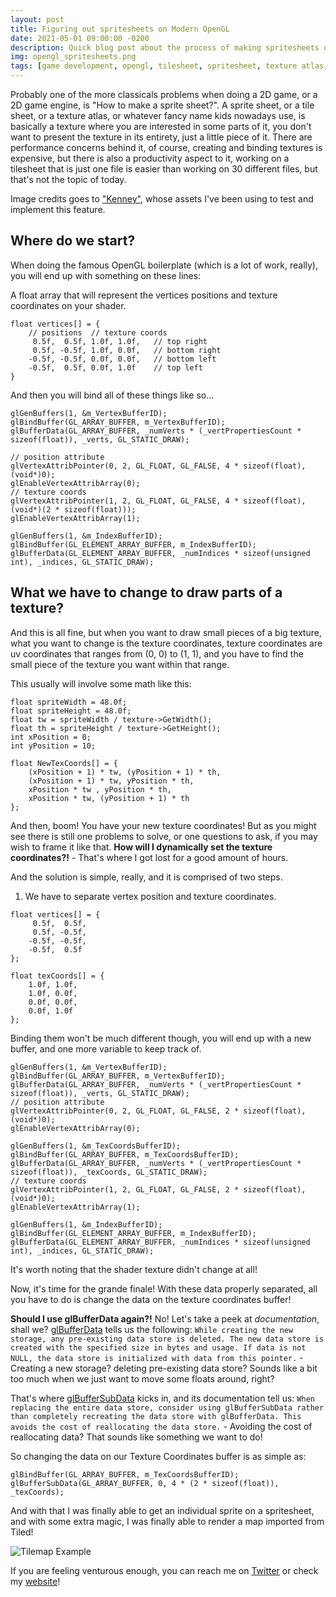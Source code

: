 ```yaml
---
layout: post
title: Figuring out spritesheets on Modern OpenGL
date: 2021-05-01 09:00:00 -0200
description: Quick blog post about the process of making spritesheets on Modern OpenGL.
img: opengl_spritesheets.png
tags: [game development, opengl, tilesheet, spritesheet, texture atlas, game engine programming, C++]
---
```


Probably one of the more classicals problems when doing a 2D game, or a 2D game engine, is "How to make a sprite sheet?". A sprite sheet, or a tile sheet, or a texture atlas, or whatever fancy name kids nowadays use, is basically a texture where you are interested in some parts of it, you don't want to present the texture in its entirety, just a little piece of it. There are performance concerns behind it, of course, creating and binding textures is expensive, but there is also a productivity aspect to it, working on a tilesheet that is just one file is easier than working on 30 different files, but that's not the topic of today.

Image credits goes to ["Kenney"](https://www.kenney.nl), whose assets I've been using to test and implement this feature.

## Where do we start?

When doing the famous OpenGL boilerplate (which is a lot of work, really), you will end up with something on these lines:

A float array that will represent the vertices positions and texture coordinates on your shader.
```
float vertices[] = {
	// positions  // texture coords
	 0.5f,  0.5f, 1.0f, 1.0f,   // top right
	 0.5f, -0.5f, 1.0f, 0.0f,   // bottom right
	-0.5f, -0.5f, 0.0f, 0.0f,   // bottom left
	-0.5f,  0.5f, 0.0f, 1.0f    // top left 
}
```

And then you will bind all of these things like so...
```
glGenBuffers(1, &m_VertexBufferID);
glBindBuffer(GL_ARRAY_BUFFER, m_VertexBufferID);
glBufferData(GL_ARRAY_BUFFER, _numVerts * (_vertPropertiesCount * sizeof(float)), _verts, GL_STATIC_DRAW);

// position attribute
glVertexAttribPointer(0, 2, GL_FLOAT, GL_FALSE, 4 * sizeof(float), (void*)0);
glEnableVertexAttribArray(0);
// texture coords
glVertexAttribPointer(1, 2, GL_FLOAT, GL_FALSE, 4 * sizeof(float), (void*)(2 * sizeof(float)));
glEnableVertexAttribArray(1);

glGenBuffers(1, &m_IndexBufferID);
glBindBuffer(GL_ELEMENT_ARRAY_BUFFER, m_IndexBufferID);
glBufferData(GL_ELEMENT_ARRAY_BUFFER, _numIndices * sizeof(unsigned int), _indices, GL_STATIC_DRAW);
```

## What we have to change to draw parts of a texture?

And this is all fine, but when you want to draw small pieces of a big texture, what you want to change is the texture coordinates, texture coordinates are uv coordinates that ranges from (0, 0) to (1, 1), and you have to find the small piece of the texture you want within that range.

This usually will involve some math like this:
```
float spriteWidth = 48.0f;
float spriteHeight = 48.0f;
float tw = spriteWidth / texture->GetWidth();
float th = spriteHeight / texture->GetHeight();
int xPosition = 0;
int yPosition = 10;

float NewTexCoords[] = {
	(xPosition + 1) * tw, (yPosition + 1) * th,
	(xPosition + 1) * tw, yPosition * th,
	xPosition * tw , yPosition * th,
	xPosition * tw, (yPosition + 1) * th
};
```

And then, boom! You have your new texture coordinates! But as you might see there is still one problems to solve, or one questions to ask, if you may wish to frame it like that. **How will I dynamically set the texture coordinates?!** - That's where I got lost for a good amount of hours.

And the solution is simple, really, and it is comprised of two steps.

1. We have to separate vertex position and texture coordinates.

```
float vertices[] = {
	 0.5f,  0.5f,
	 0.5f, -0.5f,
	-0.5f, -0.5f,
	-0.5f,  0.5f
};

float texCoords[] = {
	1.0f, 1.0f,
	1.0f, 0.0f,
	0.0f, 0.0f,
	0.0f, 1.0f
};
```

Binding them won't be much different though, you will end up with a new buffer, and one more variable to keep track of.

```
glGenBuffers(1, &m_VertexBufferID);
glBindBuffer(GL_ARRAY_BUFFER, m_VertexBufferID);
glBufferData(GL_ARRAY_BUFFER, _numVerts * (_vertPropertiesCount * sizeof(float)), _verts, GL_STATIC_DRAW);
// position attribute
glVertexAttribPointer(0, 2, GL_FLOAT, GL_FALSE, 2 * sizeof(float), (void*)0);
glEnableVertexAttribArray(0);

glGenBuffers(1, &m_TexCoordsBufferID);
glBindBuffer(GL_ARRAY_BUFFER, m_TexCoordsBufferID);
glBufferData(GL_ARRAY_BUFFER, _numVerts * (_vertPropertiesCount * sizeof(float)), _texCoords, GL_STATIC_DRAW);
// texture coords
glVertexAttribPointer(1, 2, GL_FLOAT, GL_FALSE, 2 * sizeof(float), (void*)0);
glEnableVertexAttribArray(1);

glGenBuffers(1, &m_IndexBufferID);
glBindBuffer(GL_ELEMENT_ARRAY_BUFFER, m_IndexBufferID);
glBufferData(GL_ELEMENT_ARRAY_BUFFER, _numIndices * sizeof(unsigned int), _indices, GL_STATIC_DRAW);
```

It's worth noting that the shader texture didn't change at all!

Now, it's time for the grande finale! With these data properly separated, all you have to do is change the data on the texture coordinates buffer!

**Should I use glBufferData again?!** No! Let's take a peek at *documentation*, shall we? [glBufferData](https://www.khronos.org/registry/OpenGL-Refpages/gl4/html/glBufferData.xhtml) tells us the following: `While creating the new storage, any pre-existing data store is deleted. The new data store is created with the specified size in bytes and usage. If data is not NULL, the data store is initialized with data from this pointer.` - Creating a new storage? deleting pre-existing data store? Sounds like a bit too much when we just want to move some floats around, right?

That's where [glBufferSubData](https://www.khronos.org/registry/OpenGL-Refpages/gl4/html/glBufferSubData.xhtml) kicks in, and its documentation tell us: `When replacing the entire data store, consider using glBufferSubData rather than completely recreating the data store with glBufferData. This avoids the cost of reallocating the data store.` - Avoiding the cost of reallocating data? That sounds like something we want to do!

So changing the data on our Texture Coordinates buffer is as simple as:

```
glBindBuffer(GL_ARRAY_BUFFER, m_TexCoordsBufferID);
glBufferSubData(GL_ARRAY_BUFFER, 0, 4 * (2 * sizeof(float)), _texCoords);
```

And with that I was finally able to get an individual sprite on a spritesheet, and with some extra magic, I was finally able to render a map imported from Tiled!

![Tilemap Example]({{site.baseurl}}/assets/img/opengl_spritesheet_1.png)

If you are feeling venturous enough, you can reach me on [Twitter](http://twitter.com/guilhermepo2) or check my [website](http://gueepo.me/)!

